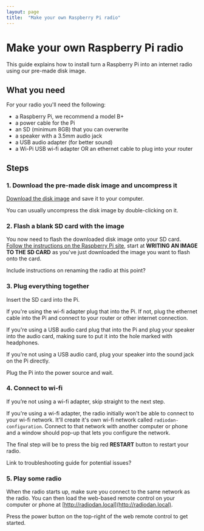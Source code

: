 ```yaml
---
layout: page
title:  "Make your own Raspberry Pi radio"
---
```


Make your own Raspberry Pi radio
===

This guide explains how to install turn a Raspberry Pi into an internet radio using our pre-made disk image.

What you need
---

For your radio you'll need the following:

- a Raspberry Pi, we recommend a model B+
- a power cable for the Pi
- an SD (minimum 8GB) that you can overwrite
- a speaker with a 3.5mm audio jack
- a USB audio adapter (for better sound)
- a Wi-Pi USB wi-fi adapter OR an ethernet cable to plug into your router

Steps
---

### 1. Download the pre-made disk image and uncompress it

[Download the disk image](http://dev.notu.be/2014/12/radiodan/) and save it to your computer.

You can usually uncompress the disk image by double-clicking on it.

### 2. Flash a blank SD card with the image

You now need to flash the downloaded disk image onto your SD card.
[Follow the instructions on the Raspberry Pi site](http://www.raspberrypi.org/documentation/installation/installing-images/README.md), start at **WRITING AN IMAGE TO THE SD CARD** as you've just downloaded the image you want to flash onto the card.

<p class="todo">Include instructions on renaming the radio at this point?</p>

### 3. Plug everything together

Insert the SD card into the Pi.

If you're using the wi-fi adapter plug that into the Pi. If not, plug the ethernet cable into the Pi and connect to your router or other internet connection.

If you're using a USB audio card plug that into the Pi and plug your speaker into the audio card, making sure to put it into the hole marked with headphones.

If you're not using a USB audio card, plug your speaker into the sound jack on the Pi directly.

Plug the Pi into the power source and wait.

### 4. Connect to wi-fi

<p class="note">If you’re not using a wi-fi adapter, skip straight to the next step.</p>

If you're using a wi-fi adapter, the radio initially won't be able to connect to your wi-fi network. It'll create it's own wi-fi network called `radiodan-configuration`. Connect to that network with another computer or phone and a window should pop-up that lets you configure the network.

The final step will be to press the big red **RESTART** button to restart your radio.

<p class="todo">Link to troubleshooting guide for potential issues?</p>

### 5. Play some radio

When the radio starts up, make sure you connect to the same network as the radio. You can then load the web-based remote control on your computer or phone at [http://radiodan.local](http://radiodan.local).

Press the power button on the top-right of the web remote control to get started.
